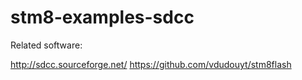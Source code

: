 stm8-examples-sdcc
==================

Related software:

http://sdcc.sourceforge.net/
https://github.com/vdudouyt/stm8flash
